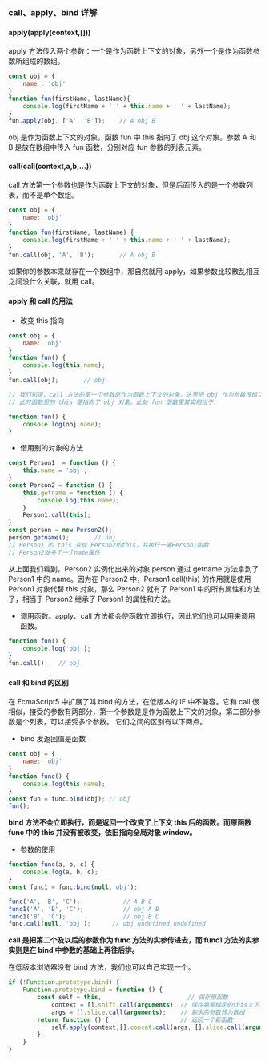 ### call、apply、bind 详解

#### apply(apply(context,[]))

apply 方法传入两个参数：一个是作为函数上下文的对象，另外一个是作为函数参数所组成的数组。

```js
const obj = {
    name : 'obj'
}
function fun(firstName, lastName){
    console.log(firstName + ' ' + this.name + ' ' + lastName);
}
fun.apply(obj, ['A', 'B']);    // A obj B
```

obj 是作为函数上下文的对象，函数 fun 中 this 指向了 obj 这个对象。参数 A 和 B 是放在数组中传入 fun 函数，分别对应 fun 参数的列表元素。

#### call(call(context,a,b,...))

call 方法第一个参数也是作为函数上下文的对象，但是后面传入的是一个参数列表，而不是单个数组。

```js
const obj = {
    name: 'obj'
}
function fun(firstName, lastName) {
    console.log(firstName + ' ' + this.name + ' ' + lastName);
}
fun.call(obj, 'A', 'B');       // A obj B
```

如果你的参数本来就存在一个数组中，那自然就用 apply，如果参数比较散乱相互之间没什么关联，就用 call。

#### apply 和 call 的用法

+ 改变 this 指向

```js
const obj = {
    name: 'obj'
}
function fun() {
    console.log(this.name);
}
fun.call(obj);       // obj

// 我们知道，call 方法的第一个参数是作为函数上下文的对象，这里把 obj 作为参数传给了 fun
// 此时函数里的 this 便指向了 obj 对象。此处 fun 函数里其实相当于:

function fun() {
    console.log(obj.name);
}
```

+ 借用别的对象的方法

```js
const Person1  = function () {
    this.name = 'obj';
}
const Person2 = function () {
    this.getname = function () {
        console.log(this.name);
    }
    Person1.call(this);
}
const person = new Person2();
person.getname();       // obj
// Person1 的 this 变成 Person2的this，并执行一遍Person1函数
// Person2就多了一个name属性
```

从上面我们看到，Person2 实例化出来的对象 person 通过 getname 方法拿到了 Person1 中的 name。因为在 Person2 中，Person1.call(this) 的作用就是使用 Person1 对象代替 this 对象，那么 Person2 就有了 Person1 中的所有属性和方法了，相当于 Person2 继承了 Person1 的属性和方法。

+ 调用函数。apply、call 方法都会使函数立即执行，因此它们也可以用来调用函数。

```js
function fun() {
    console.log('obj');
}
fun.call();   // obj
```

#### call 和 bind 的区别

在 EcmaScript5 中扩展了叫 bind 的方法，在低版本的 IE 中不兼容。它和 call 很相似，接受的参数有两部分，第一个参数是是作为函数上下文的对象，第二部分参数是个列表，可以接受多个参数。
它们之间的区别有以下两点。

+ bind 发返回值是函数

```js
const obj = {
    name: 'obj'
}
function func() {
    console.log(this.name);
}
const fun = func.bind(obj); // obj
fun();  
```

**bind 方法不会立即执行，而是返回一个改变了上下文 this 后的函数。而原函数 func 中的 this 并没有被改变，依旧指向全局对象 window。**

+ 参数的使用

```js
function func(a, b, c) {
    console.log(a, b, c);
}
const func1 = func.bind(null,'obj');

func('A', 'B', 'C');            // A B C
func1('A', 'B', 'C');           // obj A B
func1('B', 'C');                // obj B C
func.call(null, 'obj');      // obj undefined undefined
```

**call 是把第二个及以后的参数作为 func 方法的实参传进去，而 func1 方法的实参实则是在 bind 中参数的基础上再往后排。**

在低版本浏览器没有 bind 方法，我们也可以自己实现一个。

```js
if (!Function.prototype.bind) {
    Function.prototype.bind = function () {
        const self = this,                        // 保存原函数
            context = [].shift.call(arguments), // 保存需要绑定的this上下文
            args = [].slice.call(arguments);    // 剩余的参数转为数组
        return function () {                    // 返回一个新函数
            self.apply(context,[].concat.call(args, [].slice.call(arguments)));
        }
    }
}
```
